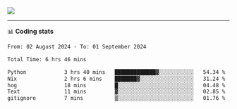 <picture>
  <source
  srcset="https://github-readme-stats.vercel.app/api?username=sant0s12&show_icons=true&theme=dark"
  media="(prefers-color-scheme: dark)"
  />
  <source
  srcset="https://github-readme-stats.vercel.app/api?username=sant0s12&show_icons=true"
  media="(prefers-color-scheme: light)"
  />
  <img src="https://github-readme-stats.vercel.app/api?username=sant0s12&show_icons=true" />
</picture>

---

📊 **Coding stats**

<!--START_SECTION:waka-->

```txt
From: 02 August 2024 - To: 01 September 2024

Total Time: 6 hrs 46 mins

Python            3 hrs 40 mins   █████████████▓░░░░░░░░░░░   54.34 %
Nix               2 hrs 6 mins    ███████▓░░░░░░░░░░░░░░░░░   31.24 %
hog               18 mins         █░░░░░░░░░░░░░░░░░░░░░░░░   04.48 %
Text              11 mins         ▓░░░░░░░░░░░░░░░░░░░░░░░░   02.85 %
gitignore         7 mins          ▒░░░░░░░░░░░░░░░░░░░░░░░░   01.76 %
```

<!--END_SECTION:waka-->
